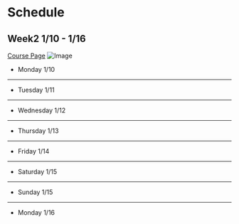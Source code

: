 # Schedule
## Week2 1/10 - 1/16

[Course Page](https://ucsd-cse15l-w22.github.io/)
![Image](https://cdn.vox-cdn.com/thumbor/_AobZZDt_RVStktVR7mUZpBkovc=/0x0:640x427/1200x800/filters:focal(0x0:640x427)/cdn.vox-cdn.com/assets/1087137/java_logo_640.jpg)

* Monday 1/10

---
* Tuesday 1/11

---
* Wednesday 1/12

---
* Thursday 1/13

---
* Friday 1/14

---
* Saturday 1/15

---
* Sunday 1/15

---

* Monday 1/16




